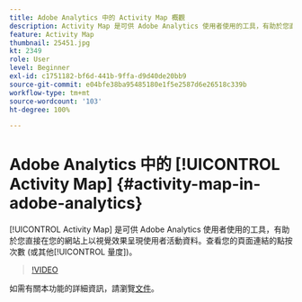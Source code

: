 ```yaml
---
title: Adobe Analytics 中的 Activity Map 概觀
description: Activity Map 是可供 Adobe Analytics 使用者使用的工具，有助於您直接在您的網站上以視覺效果呈現使用者活動資料。查看您的頁面連結的點按次數 (或其他量度)。
feature: Activity Map
thumbnail: 25451.jpg
kt: 2349
role: User
level: Beginner
exl-id: c1751182-bf6d-441b-9ffa-d9d40de20bb9
source-git-commit: e04bfe38ba95485180e1f5e2587d6e26518c339b
workflow-type: tm+mt
source-wordcount: '103'
ht-degree: 100%

---
```


# Adobe Analytics 中的 [!UICONTROL Activity Map] {#activity-map-in-adobe-analytics}

[!UICONTROL Activity Map] 是可供 Adobe Analytics 使用者使用的工具，有助於您直接在您的網站上以視覺效果呈現使用者活動資料。查看您的頁面連結的點按次數 (或其他[!UICONTROL 量度])。

>[!VIDEO](https://video.tv.adobe.com/v/25451/?quality=12)

如需有關本功能的詳細資訊，請瀏覽[文件](https://experienceleague.adobe.com/docs/analytics/analyze/activity-map/activity-map.html?lang=zh-Hant)。
